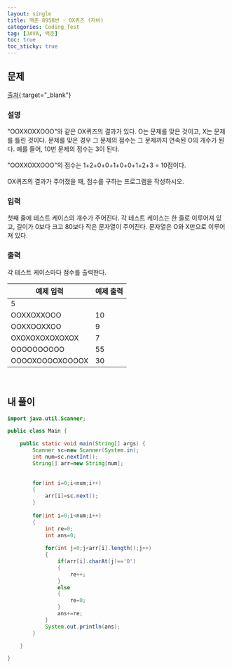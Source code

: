 ```yaml
---
layout: single
title: 백준 8958번 - OX퀴즈 (자바)
categories: Coding_Test
tag: [JAVA, 백준]
toc: true
toc_sticky: true
---
```


## 문제
[출처](https://www.acmicpc.net/problem/8958){:target="_blank"}
### 설명
"OOXXOXXOOO"와 같은 OX퀴즈의 결과가 있다. O는 문제를 맞은 것이고, X는 문제를 틀린 것이다. 문제를 맞은 경우 그 문제의 점수는 그 문제까지 연속된 O의 개수가 된다. 예를 들어, 10번 문제의 점수는 3이 된다.
<br/><br/>
"OOXXOXXOOO"의 점수는 1+2+0+0+1+0+0+1+2+3 = 10점이다.
<br/><br/>
OX퀴즈의 결과가 주어졌을 때, 점수를 구하는 프로그램을 작성하시오.

### 입력
첫째 줄에 테스트 케이스의 개수가 주어진다. 각 테스트 케이스는 한 줄로 이루어져 있고, 길이가 0보다 크고 80보다 작은 문자열이 주어진다. 문자열은 O와 X만으로 이루어져 있다.

### 출력
각 테스트 케이스마다 점수를 출력한다.

예제 입력|예제 출력
---|---
5| 
OOXXOXXOOO|10
OOXXOOXXOO|9
OXOXOXOXOXOXOX|7
OOOOOOOOOO|55
OOOOXOOOOXOOOOX|30

<br/>

## 내 풀이
```java
import java.util.Scanner;

public class Main {

	public static void main(String[] args) {
		Scanner sc=new Scanner(System.in);
		int num=sc.nextInt();
		String[] arr=new String[num];
		
		
		for(int i=0;i<num;i++)
		{
			arr[i]=sc.next();
		}
		
		for(int i=0;i<num;i++)
		{
			int re=0;
			int ans=0;
			
			for(int j=0;j<arr[i].length();j++)
			{
				if(arr[i].charAt(j)=='O')
				{
					re++;
				}
				else
				{
					re=0;
				}
				ans+=re;
			}
			System.out.println(ans);
		}

	}

}

```
